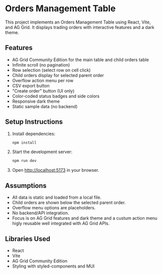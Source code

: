 # Orders Management Table

This project implements an Orders Management Table using React, Vite, and AG Grid. It displays trading orders with interactive features and a dark theme.

## Features
- AG Grid Community Edition for the main table and child orders table
- Infinite scroll (no pagination)
- Row selection (select row on cell click)
- Child orders display for selected parent order
- Overflow action menu per row
- CSV export button
- "Create order" button (UI only)
- Color-coded status badges and side colors
- Responsive dark theme
- Static sample data (no backend)

## Setup Instructions
1. Install dependencies:
   ```bash
   npm install
   ```
2. Start the development server:
   ```bash
   npm run dev
   ```
3. Open [http://localhost:5173](http://localhost:5173) in your browser.

## Assumptions
- All data is static and loaded from a local file.
- Child orders are shown below the selected parent order.
- Overflow menu options are placeholders.
- No backend/API integration.
- Focus is on AG Grid features and dark theme and a custum action menu higly reusable well integrated with AG Grid APIs.

## Libraries Used
- React
- Vite
- AG Grid Community Edition
- Styling with styled-components and MUI

